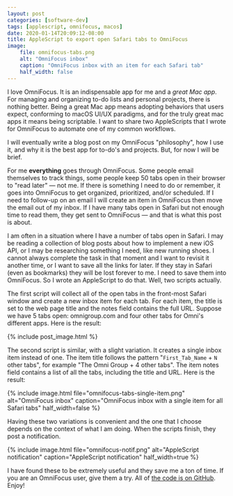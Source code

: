 ```yaml
---
layout: post
categories: [software-dev]
tags: [applescript, omnifocus, macos]
date: 2020-01-14T20:09:12-08:00
title: AppleScript to export open Safari tabs to OmniFocus
image:
    file: omnifocus-tabs.png
    alt: "OmniFocus inbox"
    caption: "OmniFocus inbox with an item for each Safari tab"
    half_width: false
---
```


I love OmniFocus. It is an indispensable app for me and a *great Mac app*. For managing and organizing to-do lists and personal projects, there is nothing better. Being a great Mac app means adopting behaviors that users expect, conforming to macOS UI/UX paradigms, and for the truly great mac apps it means being scriptable. I want to share two AppleScripts that I wrote for OmniFocus to automate one of my common workflows.

<!--excerpt-->

I will eventually write a blog post on my OmniFocus "philosophy", how I use it, and why it is the best app for to-do's and projects. But, for now I will be brief.

For me **everything** goes through OmniFocus. Some people email themselves to track things, some people keep 50 tabs open in their browser to "read later" &mdash; not me. If there is something I need to do or remember, it goes into OmniFocus to get organized, prioritized, and/or scheduled. If I need to follow-up on an email I will create an item in OmniFocus then move the email out of my inbox. If I have many tabs open in Safari but not enough time to read them, they get sent to OmniFocus &mdash; and that is what this post is about.

I am often in a situation where I have a number of tabs open in Safari. I may be reading a collection of blog posts about how to implement a new iOS API, or I may be researching something I need, like new running shoes. I cannot always complete the task in that moment and I want to revisit it another time, or I want to save all the links for later. If they stay in Safari (even as bookmarks) they will be lost forever to me. I need to save them into OmniFocus. So I wrote an AppleScript to do that. Well, two scripts actually.

The first script will collect all of the open tabs in the front-most Safari window and create a new inbox item for each tab. For each item, the title is set to the web page title and the notes field contains the full URL. Suppose we have 5 tabs open: omnigroup.com and four other tabs for Omni's different apps. Here is the result:

{% include post_image.html %}

The second script is similar, with a slight variation. It creates a single inbox item instead of one. The item title follows the pattern "`First_Tab_Name` + `N` other tabs", for example "The Omni Group + 4 other tabs". The item notes field contains a list of all the tabs, including the title and URL. Here is the result:

{% include image.html
    file="omnifocus-tabs-single-item.png"
    alt="OmniFocus inbox"
    caption="OmniFocus inbox with a single item for all Safari tabs"
    half_width=false
%}

Having these two variations is convenient and the one that I choose depends on the context of what I am doing. When the scripts finish, they post a notification.

{% include image.html
    file="omnifocus-notif.png"
    alt="AppleScript notification"
    caption="AppleScript notification"
    half_width=true
%}

I have found these to be extremely useful and they save me a ton of time. If you are an OmniFocus user, give them a try. All of [the code is on GitHub](https://github.com/jessesquires/safari-tabs-to-omnifocus). Enjoy!
